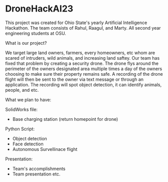 # DroneHackAI23



This project was created for Ohio State's yearly Artificial Intelligence Hackathon. The team consists of Rahul, Raagul, and Marty. All second year engineering students at OSU. 

What is our project? 

We target large land owners, farmers, every homeowners, etc whom are scared of intruders, wild animals, and increasing land saftey. Our team has fixed that problem by creating a security drone. The drone flys around the perimeter of the owners designated area multiple times a day of the owners choosing to make sure their property remains safe. A recording of the drone flight will then be sent to the owner via text message or through an application. The recording will spot object detection, it can identify animals, people, and etc. 

What we plan to have: 

SolidWorks file: 
  - Base charging station (return homepoint for drone)
  
  Python Script: 
  - Object detection 
  - Face detection 
  - Autonomous Survellinace flight 
  
  Presentation: 
  - Team's accomplishments 
  - Team presentation 
  etc. 
